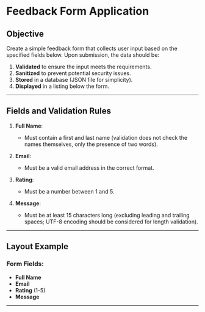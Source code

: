 # Feedback Form Application

## Objective

Create a simple feedback form that collects user input based on the specified fields below. Upon submission, the data should be:
1. **Validated** to ensure the input meets the requirements.
2. **Sanitized** to prevent potential security issues.
3. **Stored** in a database (JSON file for simplicity).
4. **Displayed** in a listing below the form.

---

## Fields and Validation Rules

1. **Full Name**:
   - Must contain a first and last name (validation does not check the names themselves, only the presence of two words).

2. **Email**:
   - Must be a valid email address in the correct format.

3. **Rating**:
   - Must be a number between 1 and 5.

4. **Message**:
   - Must be at least 15 characters long (excluding leading and trailing spaces; UTF-8 encoding should be considered for length validation).

---

## Layout Example

### Form Fields:
- **Full Name**
- **Email**
- **Rating** (1-5)
- **Message**

---